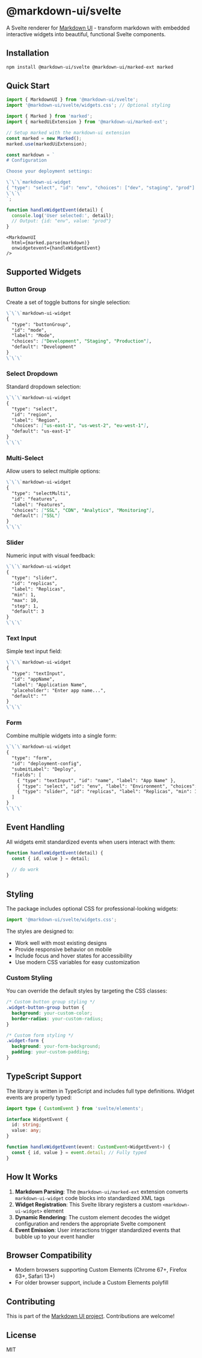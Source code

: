 # @markdown-ui/svelte

A Svelte renderer for [Markdown UI](https://github.com/BlueprintDesignLab/markdown-ui) - transform markdown with embedded interactive widgets into beautiful, functional Svelte components.

## Installation

```bash
npm install @markdown-ui/svelte @markdown-ui/marked-ext marked
```

## Quick Start

```javascript
import { MarkdownUI } from '@markdown-ui/svelte';
import '@markdown-ui/svelte/widgets.css'; // Optional styling

import { Marked } from 'marked';
import { markedUiExtension } from '@markdown-ui/marked-ext';

// Setup marked with the markdown-ui extension
const marked = new Marked();
marked.use(markedUiExtension);

const markdown = `
# Configuration

Choose your deployment settings:

\`\`\`markdown-ui-widget
{ "type": "select", "id": "env", "choices": ["dev", "staging", "prod"] }
\`\`\`
`;

function handleWidgetEvent(detail) {
  console.log('User selected:', detail); 
  // Output: {id: "env", value: "prod"}
}
```

```svelte
<MarkdownUI 
  html={marked.parse(markdown)} 
  onwidgetevent={handleWidgetEvent} 
/>
```

## Supported Widgets

### Button Group
Create a set of toggle buttons for single selection:

```markdown
\`\`\`markdown-ui-widget
{ 
  "type": "buttonGroup", 
  "id": "mode", 
  "label": "Mode", 
  "choices": ["Development", "Staging", "Production"],
  "default": "Development"
}
\`\`\`
```

### Select Dropdown
Standard dropdown selection:

```markdown
\`\`\`markdown-ui-widget
{ 
  "type": "select", 
  "id": "region", 
  "label": "Region", 
  "choices": ["us-east-1", "us-west-2", "eu-west-1"],
  "default": "us-east-1"
}
\`\`\`
```

### Multi-Select
Allow users to select multiple options:

```markdown
\`\`\`markdown-ui-widget
{ 
  "type": "selectMulti", 
  "id": "features", 
  "label": "Features", 
  "choices": ["SSL", "CDN", "Analytics", "Monitoring"],
  "default": ["SSL"]
}
\`\`\`
```

### Slider
Numeric input with visual feedback:

```markdown
\`\`\`markdown-ui-widget
{ 
  "type": "slider", 
  "id": "replicas", 
  "label": "Replicas", 
  "min": 1, 
  "max": 10, 
  "step": 1,
  "default": 3
}
\`\`\`
```

### Text Input
Simple text input field:

```markdown
\`\`\`markdown-ui-widget
{ 
  "type": "textInput", 
  "id": "appName", 
  "label": "Application Name", 
  "placeholder": "Enter app name...",
  "default": ""
}
\`\`\`
```

### Form
Combine multiple widgets into a single form:

```markdown
\`\`\`markdown-ui-widget
{
  "type": "form",
  "id": "deployment-config",
  "submitLabel": "Deploy",
  "fields": [
    { "type": "textInput", "id": "name", "label": "App Name" },
    { "type": "select", "id": "env", "label": "Environment", "choices": ["dev", "prod"] },
    { "type": "slider", "id": "replicas", "label": "Replicas", "min": 1, "max": 5, "default": 2 }
  ]
}
\`\`\`
```

## Event Handling

All widgets emit standardized events when users interact with them:

```javascript
function handleWidgetEvent(detail) {
  const { id, value } = detail;
  
  // do work
}
```

## Styling

The package includes optional CSS for professional-looking widgets:

```javascript
import '@markdown-ui/svelte/widgets.css';
```

The styles are designed to:
- Work well with most existing designs
- Provide responsive behavior on mobile
- Include focus and hover states for accessibility
- Use modern CSS variables for easy customization

### Custom Styling

You can override the default styles by targeting the CSS classes:

```css
/* Custom button group styling */
.widget-button-group button {
  background: your-custom-color;
  border-radius: your-custom-radius;
}

/* Custom form styling */
.widget-form {
  background: your-form-background;
  padding: your-custom-padding;
}
```

## TypeScript Support

The library is written in TypeScript and includes full type definitions. Widget events are properly typed:

```typescript
import type { CustomEvent } from 'svelte/elements';

interface WidgetEvent {
  id: string;
  value: any;
}

function handleWidgetEvent(event: CustomEvent<WidgetEvent>) {
  const { id, value } = event.detail; // Fully typed
}
```

## How It Works

1. **Markdown Parsing**: The `@markdown-ui/marked-ext` extension converts `markdown-ui-widget` code blocks into standardized XML tags
2. **Widget Registration**: This Svelte library registers a custom `<markdown-ui-widget>` element
3. **Dynamic Rendering**: The custom element decodes the widget configuration and renders the appropriate Svelte component
4. **Event Emission**: User interactions trigger standardized events that bubble up to your event handler

## Browser Compatibility

- Modern browsers supporting Custom Elements (Chrome 67+, Firefox 63+, Safari 13+)
- For older browser support, include a Custom Elements polyfill

## Contributing

This is part of the [Markdown UI project](https://github.com/BlueprintDesignLab/markdown-ui). Contributions are welcome!

## License

MIT